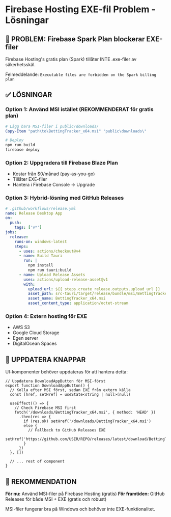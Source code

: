 # Firebase Hosting EXE-fil Problem - Lösningar

## 🚨 PROBLEM: Firebase Spark Plan blockerar EXE-filer

Firebase Hosting's gratis plan (Spark) tillåter INTE .exe-filer av säkerhetsskäl.

Felmeddelande: `Executable files are forbidden on the Spark billing plan`

## ✅ LÖSNINGAR

### Option 1: Använd MSI istället (REKOMMENDERAT för gratis plan)
```powershell
# Lägg bara MSI-filer i public/downloads/
Copy-Item "path\to\BettingTracker_x64.msi" "public\downloads\"

# Deploy
npm run build
firebase deploy
```

### Option 2: Uppgradera till Firebase Blaze Plan
- Kostar från $0/månad (pay-as-you-go)
- Tillåter EXE-filer
- Hantera i Firebase Console → Upgrade

### Option 3: Hybrid-lösning med GitHub Releases
```yaml
# .github/workflows/release.yml
name: Release Desktop App
on:
  push:
    tags: ['v*']
jobs:
  release:
    runs-on: windows-latest
    steps:
      - uses: actions/checkout@v4
      - name: Build Tauri
        run: |
          npm install
          npm run tauri:build
      - name: Upload Release Assets
        uses: actions/upload-release-asset@v1
        with:
          upload_url: ${{ steps.create_release.outputs.upload_url }}
          asset_path: src-tauri/target/release/bundle/msi/BettingTracker_x64.msi
          asset_name: BettingTracker_x64.msi
          asset_content_type: application/octet-stream
```

### Option 4: Extern hosting för EXE
- AWS S3
- Google Cloud Storage
- Egen server
- DigitalOcean Spaces

## 🔧 UPPDATERA KNAPPAR

UI-komponenter behöver uppdateras för att hantera detta:

```tsx
// Uppdatera DownloadAppButton för MSI-först
export function DownloadAppButton() {
  // Kolla efter MSI först, sedan EXE från extern källa
  const [href, setHref] = useState<string | null>(null)
  
  useEffect(() => {
    // Check Firebase MSI first
    fetch('/downloads/BettingTracker_x64.msi', { method: 'HEAD' })
      .then(res => {
        if (res.ok) setHref('/downloads/BettingTracker_x64.msi')
        else {
          // Fallback to GitHub Releases EXE
          setHref('https://github.com/USER/REPO/releases/latest/download/BettingTracker_x64.exe')
        }
      })
  }, [])
  
  // ... rest of component
}
```

## 🎯 REKOMMENDATION

**För nu:** Använd MSI-filer på Firebase Hosting (gratis)
**För framtiden:** GitHub Releases för både MSI + EXE (gratis och robust)

MSI-filer fungerar bra på Windows och behöver inte EXE-funktionalitet.
